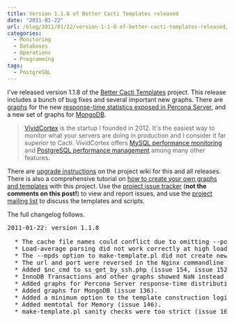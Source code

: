 ```yaml
---
title: Version 1.1.8 of Better Cacti Templates released
date: "2011-01-22"
url: /blog/2011/01/22/version-1-1-8-of-better-cacti-templates-released/
categories:
  - Monitoring
  - Databases
  - Operations
  - Programming
tags:
  - PostgreSQL
---
```

I've released version 1.1.8 of the [Better Cacti Templates](http://code.google.com/p/mysql-cacti-templates/) project. This release includes a bunch of bug fixes and several important new graphs. There are [graphs](http://code.google.com/p/mysql-cacti-templates/wiki/MySQLTemplates#MySQL_Query_Response_Time_%28Microseconds%29) for the new [response-time statistics exposed in Percona Server](http://www.percona.com/docs/wiki/percona-server:features:response_time_distribution), and a new set of graphs for [MongoDB](http://code.google.com/p/mysql-cacti-templates/wiki/MongoDBTemplates).

> [VividCortex](https://vividcortex.com/) is the startup I founded in 2012. It's the easiest way to monitor what
> your servers are doing in production and I consider it far superior to Cacti. VividCortex offers [MySQL performance
> monitoring](https://vividcortex.com/monitoring/mysql/) and [PostgreSQL
> performance management](https://vividcortex.com/monitoring/postgres/) among many
> other features.

There are [upgrade instructions](http://code.google.com/p/mysql-cacti-templates/wiki/UpgradingTemplates) on the project wiki for this and all releases. There is also a comprehensive tutorial on [how to create your own graphs and templates](http://code.google.com/p/mysql-cacti-templates/wiki/CreatingGraphs) with this project. Use the [project issue tracker](http://code.google.com/p/mysql-cacti-templates/issues/list) (**not the comments on this post!**) to view and report issues, and use the [project mailing list](http://groups.google.com/group/better-cacti-templates) to discuss the templates and scripts.

The full changelog follows.

<pre>
2011-01-22: version 1.1.8

  * The cache file names could conflict due to omitting --port (issue 171).
  * Load-average parsing did not work correctly at high load (issue 170).
  * The --mpds option to make-template.pl did not create new inputs (issue 133).
  * The url and port were reversed in the Nginx commandline (issue 149).
  * Added $nc_cmd to ss_get_by_ssh.php (issue 154, issue 152).
  * InnoDB Transactions and other graphs showed NaN instead of 0 (issue 159).
  * Added graphs for Percona Server response-time distribution (issue 158).
  * Added graphs for MongoDB (issue 136).
  * Added a minimum option to the template construction logic (issue 169).
  * Added memtotal for Memory (issue 146).
  * make-template.pl sanity checks were too strict (issue 168).
</pre>


